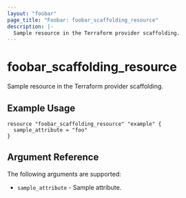 ```yaml
---
layout: "foobar"
page_title: "Foobar: foobar_scaffolding_resource"
description: |-
  Sample resource in the Terraform provider scaffolding.
---
```


# foobar_scaffolding_resource

Sample resource in the Terraform provider scaffolding.

## Example Usage

```hcl
resource "foobar_scaffolding_resource" "example" {
  sample_attribute = "foo"
}
```

## Argument Reference

The following arguments are supported:

* `sample_attribute` - Sample attribute.
